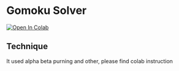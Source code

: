 # Gomoku Solver
[![Open In Colab](https://colab.research.google.com/assets/colab-badge.svg)](https://colab.research.google.com/drive/1-JyBOwrL2KFLVJvX7xQwaY4l9ljDos94?usp=sharing)
## Technique
It used alpha beta purning and other, please find colab instruction
